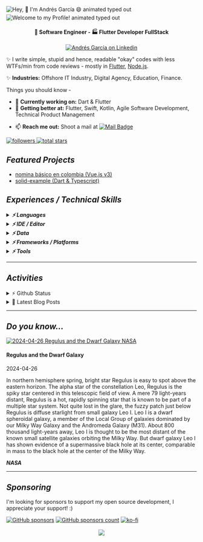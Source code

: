 <img src="https://readme-typing-svg.demolab.com?font=Fira+Code&size=37&duration=4800&pause=1500&color=36BCF7FF&center=true&vCenter=true&width=940&height=50&lines=Hey!%2C👋+I'm+Andrés García+😄" align="middle" alt="Hey, 👋 I'm Andrés García 😄 animated typed out">
<img src="https://readme-typing-svg.demolab.com?font=Fira+Code&size=37&duration=4800&pause=500&color=36BCF7FF&center=true&vCenter=true&width=940&height=50&lines=Welcome+to+my+Profile!" align="middle" alt="Welcome to my Profile! animated typed out">

<h4 align="center">💼 Software Engineer - 🏭 Flutter Developer FullStack</h4>
<p align="center">
  <a href="https://link.tech-andgar.me/linkedin" target="_blank">
  <img alt="Andrés García on Linkedin" src="https://avatars3.githubusercontent.com/u/357098?s=200&v=4" width="40" height="40" >
  </a>

  <!--
  <a href="https://stackoverflow.com/u/11040422" target="_blank">
    <img alt="Andrés García on Stackoverflow" src="http://saad.ninja/img/temp/stackoverflow.png" width="40" height="40" >
  </a>
  <a href="https://twitter.com/andgar2010" target="_blank">
    <img alt="Andrés García Twitter" src="http://saad.ninja/img/temp/twitter.png" width="40" height="40" >
  </a>
  <a href="https://medium.com/@andgar2010/" target="_blank">
    <img alt="Andrés García on Medium" src="http://saad.ninja/img/temp/medium.png" width="40" height="40" >
  </a>
  <a href="https://dev.to/andgar2010" target="_blank">
    <img alt="Andrés García on Dev" src="http://saad.ninja/img/temp/dev.png" width="40" height="40" >
  </a>
  -->
</p>

✨ I write simple, stupid and hence, readable "okay" codes with less WTFs/min from code reviews - mostly in [Flutter](https://github.com/flutter), [Node.js](https://github.com/nodejs).

<!-- ✨ <b>Work Domain:</b> SaaS, Mobile Solutions (App, AR), Cloud Solutions (CRM, ERP, HRM), mobile Sales Force Automation (mSFA)
-->

✨ **Industries:** Offshore IT Industry, Digital Agency, Education, Finance.

Things you should know -

- 🔭 **Currently working on:** Dart & Flutter
- 🌱 **Getting better at:** Flutter, Swift, Kotlin, Agile Software Development, Technical Product Management
<!-- - 🤔 <b>Exploring:</b> Niche Service Industries, Cloud Solutions (CRM & ERP)
- 👯 <b>Experimenting on:</b> Digitalizing Brand Incubation, Sales Force Automation -->
<!-- - 💬 <b>Ask me about:</b> Software Architectural Patterns, Android Vitals, SaaS, Offline-first App Optimizations -->
- 📫 **Reach me out:** Shoot a mail at [<img alt="Mail Badge" src="https://custom-icon-badges.demolab.com/badge/dev@tech--andgar.me-c14438?style=for-the-badge&logo=mail">](mailto:dev@tech-andgar.me)
<!-- - ⚡ <b>Rolling in godspeed:</b> Redefining EdTech in :bangladesh: -->
<!-- - 🔭 <b>Currently working on:</b> Kotlin, GraphQL, IBM MFP, AWS, Django REST
- 🌱 <b>Getting better at:</b> Jamstack, Scala, Agile Software Development, Technical Product Management
- 🤔 <b>Exploring:</b> Niche Service Industries, Cloud Solutions (CRM & ERP)
- 👯 <b>Experimenting on:</b> Digitalizing Brand Incubation, Sales Force Automation
- 💬 <b>Ask me about:</b> Software Architectural Patterns, Android Vitals, SaaS, Offline-first App Optimizations
- 📫 <b>Reach me out:</b> Shoot a mail at <a href="mailto:contact@saad.ninja" target="_blank">contact@saad.ninja</a>
- ⚡ <b>Rolling in godspeed:</b> Redefining EdTech in :bangladesh: -->

<p align="left">
  <a href="https://github.com/andgar2010?tab=followers">
    <img alt="followers" title="Follow me on Github" src="https://custom-icon-badges.demolab.com/github/followers/andgar2010?color=236ad3&labelColor=1155ba&style=for-the-badge&logo=person-add&label=Follow&logoColor=white"/>
  </a>
  <a href="https://github.com/andgar2010?tab=repositories&sort=stargazers">
    <img alt="total stars" title="Total stars on GitHub" src="https://custom-icon-badges.demolab.com/github/stars/andgar2010?color=55960c&style=for-the-badge&labelColor=488207&logo=star"/>
  </a>
</p>

## **_Featured Projects_**

<!--
<details>
  <summary>🚀 <b><h3>HTTP EXCEPTIONS (0+ ⭐)</h3></b></summary>
  <div>
    <p align="center">
      <a href="https://github.com/batch-dart/batch.dart">
        <img alt="batch" width="300px" src="https://user-images.githubusercontent.com/13072231/157616062-6208b014-e104-49f4-8227-b491b7ef6d42.png">
      </a>
    </p>
  </div>

  <h4><b>Highlights</b> ✨</h4>

✅ **Job Scheduling Framework** running on **Dart VM**. </br>
✅ **Easily schedules** with a combination of **Job**, **Step**, and **Task**. </br>
✅ Supports **job scheduling in [Cron](https://en.wikipedia.org/wiki/Cron)** format. </br>
✅ Supports **convenient logging functions** as a standard. </br>
✅ Supports the **parallel processing**. </br>
✅ Supports **conditional branching** of schedules. </br>
✅ Supports the **customizable retry feature**.

- [Repository](https://github.com/batch-dart/batch.dart)
- [Pub.dev](https://pub.dev/packages/batch)

</details>

#### Others
-->

- [nomina básico en colombia (Vue.js v3)](https://github.com/andgar2010/nomina)
- [solid-example (Dart & Typescript)](https://github.com/andgar2010/solid-example)
<!--
- [http_exception (Dart) [WIP]](https://github.com/andgar2010/http_exception)
- [clean_architecture_counter (Flutter & Dart) [WIP]](https://github.com/andgar2010/clean_architecture_counter)
- [project](https://github.com/user/project) (10+ ⭐)
-->

## **_Experiences / Technical Skills_**

<details>
  <summary>
    <b><em>⚡️ Languages</em></b>
  </summary>

![Dart](https://img.shields.io/badge/dart-%230175C2.svg?style=for-the-badge&logo=dart&logoColor=white)
![TypeScript](https://img.shields.io/badge/typescript-%23007ACC.svg?style=for-the-badge&logo=typescript&logoColor=white)
![JavaScript](https://img.shields.io/badge/javascript-%23323330.svg?style=for-the-badge&logo=javascript&logoColor=%23F7DF1E)
![Markdown](https://img.shields.io/badge/markdown-%23000000.svg?style=for-the-badge&logo=markdown&logoColor=white)
![HTML5](https://img.shields.io/badge/html5-%23E34F26.svg?style=for-the-badge&logo=html5&logoColor=white)
![CSS3](https://img.shields.io/badge/css3-%231572B6.svg?style=for-the-badge&logo=css3&logoColor=white)
![SQL](https://img.shields.io/badge/sql-%23323330.svg?style=for-the-badge&logo=sql&logoColor=white)

<details>
  <summary>
    <b><em>Level novice or no more worked</em></b>
  </summary>

![Java](https://img.shields.io/badge/java-%23ED8B00.svg?style=for-the-badge&logo=java&logoColor=white)
![Kotlin](https://img.shields.io/badge/kotlin-7F52FF.svg?style=for-the-badge&logo=kotlin&logoColor=white)
![Python](https://img.shields.io/badge/python-3670A0?style=for-the-badge&logo=python&logoColor=ffdd54)
![PHP](https://img.shields.io/badge/PHP-777BB4.svg?style=for-the-badge&logo=PHP&logoColor=white)
![OpenJDK](https://img.shields.io/badge/OpenJDK-FFFFFF.svg?style=for-the-badge&logo=OpenJDK&logoColor=black)

<!--
![Apache Groovy](https://img.shields.io/badge/Apache%20Groovy-4298B8.svg?style=for-the-badge&logo=Apache+Groovy&logoColor=white)
![C](https://img.shields.io/badge/c-%2300599C.svg?style=for-the-badge&logo=c&logoColor=white)
![C++](https://img.shields.io/badge/c++-%2300599C.svg?style=for-the-badge&logo=c%2B%2B&logoColor=white)
![Go](https://img.shields.io/badge/go-%2300ADD8.svg?style=for-the-badge&logo=go&logoColor=white)
![Scala](https://img.shields.io/badge/Scala-DC322F.svg?style=for-the-badge&logo=Scala&logoColor=white)
![Swift](https://img.shields.io/badge/Swift-F05138.svg?style=for-the-badge&logo=Swift&logoColor=white)
-->
</details>
<br>
</details>

<details>
    <summary><b><em>⚡️ IDE / Editor</em></b></summary>

![VSCodium](https://img.shields.io/badge/VSCodium-2F80ED.svg?style=for-the-badge&logo=VSCodium&logoColor=white)
![Visual Studio Code](https://img.shields.io/badge/Visual%20Studio%20Code-0078d7.svg?style=for-the-badge&logo=visual-studio-code&logoColor=white)
![Android Studio](https://img.shields.io/badge/Android%20Studio-3DDC84.svg?style=for-the-badge&logo=android-studio&logoColor=white)
![Sublime](https://img.shields.io/badge/sublime%20text-FF9800.svg?style=for-the-badge&logo=sublimetext&logoColor=black)
![Notepad++](https://img.shields.io/badge/notepad++-90E59A.svg?style=for-the-badge&logo=notepadplusplus&logoColor=black)
![Visual Studio](https://img.shields.io/badge/Visual%20Studio-5C2D91.svg?style=for-the-badge&logo=visual-studio&logoColor=white)
</details>

<details>
  <summary><b><em>⚡️ Data</em></b></summary>

![Firebase](https://img.shields.io/badge/firebase-FFCA28.svg?style=for-the-badge&logo=firebase&logoColor=black)
![MongoDB](https://img.shields.io/badge/MongoDB-%234ea94b.svg?style=for-the-badge&logo=mongodb&logoColor=white)
![PostgreSQL](https://img.shields.io/badge/PostgreSQL-4169E1.svg?style=for-the-badge&logo=PostgreSQL&logoColor=white)
![MariaDB](https://img.shields.io/badge/mariadb-003545.svg?style=for-the-badge&logo=mariadb&logoColor=white)
![MySQL](https://img.shields.io/badge/mysql-4479A1.svg?style=for-the-badge&logo=mysql&logoColor=white)
![SQLite](https://img.shields.io/badge/sqlite-%2307405e.svg?style=for-the-badge&logo=sqlite&logoColor=white)
<!--
![DynamoDB](https://img.shields.io/badge/amazon%20dynamodb-4053D6.svg?style=for-the-badge&logo=amazondynamodb&logoColor=white)
-->

</details>

<details>
  <summary><b><em>⚡️ Frameworks / Platforms</em></b></summary>

![Flutter](https://img.shields.io/badge/flutter-02569B.svg?style=for-the-badge&logo=flutter&logoColor=white)
![Android](https://img.shields.io/badge/android-3DDC84.svg?style=for-the-badge&logo=android&logoColor=white)
![Node.js](https://img.shields.io/badge/node.js-339933.svg?style=for-the-badge&logo=node.js&logoColor=white)
![Express](https://img.shields.io/badge/express-000000.svg?style=for-the-badge&logo=express&logoColor=white)
![Directus](https://img.shields.io/badge/directus-263238.svg?style=for-the-badge&logo=directus&logoColor=white)
<!--
![iOS](https://img.shields.io/badge/ios-000000.svg?style=for-the-badge&logo=ios&logoColor=white)
![NestJS](https://img.shields.io/badge/nestjs-E0234E.svg?style=for-the-badge&logo=nestjs&logoColor=white)
![AWS](https://img.shields.io/badge/amazon%20aws-232F3E.svg?style=for-the-badge&logo=amazonaws&logoColor=white)
![Gradle](https://img.shields.io/badge/gradle-02303A.svg?style=for-the-badge&logo=gradle&logoColor=white)
![Django](https://img.shields.io/badge/django-092E20.svg?style=for-the-badge&logo=django&logoColor=white)
-->

</details>
<details>
  <summary><b><em>⚡️ Tools</em></b></summary>

![Github](https://img.shields.io/badge/github-181717.svg?style=for-the-badge&logo=github&logoColor=white)
![Gitlab](https://img.shields.io/badge/gitlab-FC6D26.svg?style=for-the-badge&logo=gitlab&logoColor=white)
![Azure Devops](https://img.shields.io/badge/azure%20devops-0078D7.svg?style=for-the-badge&logo=azuredevops&logoColor=white)
![Bitbucket](https://img.shields.io/badge/bitbucket-0052CC.svg?style=for-the-badge&logo=bitbucket&logoColor=white)
![Linux](https://img.shields.io/badge/linux-FCC624.svg?style=for-the-badge&logo=linux&logoColor=black)
![MacOS](https://img.shields.io/badge/macos-000000.svg?style=for-the-badge&logo=macos&logoColor=white)
![Windows](https://img.shields.io/badge/windows-0078D6.svg?style=for-the-badge&logo=windows&logoColor=white)
![Shell ZSH](https://img.shields.io/badge/Shell-ZSH-000000.svg?style=for-the-badge&logo=gnu-bash&logoColor=white)
![Shell iTerm2](https://img.shields.io/badge/Shell-iterm2-000000.svg?style=for-the-badge&logo=iterm2&logoColor=white)
![Shell Windows Terminal](https://img.shields.io/badge/Shell-windows%20terminal-4D4D4D.svg?style=for-the-badge&logo=windowsterminal&logoColor=white)
![Homebrew](https://img.shields.io/badge/Homebrew-FBB040.svg?style=for-the-badge&logo=Homebrew&logoColor=black)
![Chocolatey](https://img.shields.io/badge/chocolatey-80B5E3.svg?style=for-the-badge&logo=chocolatey&logoColor=black)
![CD/CI Microsoft Azure](https://custom-icon-badges.demolab.com/badge/cd/ci-microsoft%20azure-0078D7.svg?style=for-the-badge&logo=microsoftazure&logoColor=white)
![CD/CI Github Actions](https://custom-icon-badges.demolab.com/badge/cd/ci-github%20actions-2088FF.svg?style=for-the-badge&logo=githubactions&logoColor=white)
![CD/CI Azure Pipelines](https://custom-icon-badges.demolab.com/badge/cd/ci-azure%20pipelines-2560E0.svg?style=for-the-badge&logo=azurepipelines&logoColor=white)
![CD/CI Github Pages](https://custom-icon-badges.demolab.com/badge/cd/ci-github%20pages-222222.svg?style=for-the-badge&logo=githubpages&logoColor=white)
![CloudFlare](https://img.shields.io/badge/cloudflare-F38020.svg?style=for-the-badge&logo=cloudflare&logoColor=black)
![AnyDesk](https://img.shields.io/badge/anydesk-FF61F6.svg?style=for-the-badge&logo=anydesk&logoColor=white)
![Codecov](https://img.shields.io/badge/codecov-F01F7A.svg?style=for-the-badge&logo=codecov&logoColor=white)
![Diagrams.net](https://img.shields.io/badge/diagrams.net-F08705.svg?style=for-the-badge&logo=diagrams.net&logoColor=white)
![Git](https://img.shields.io/badge/Git-F05032.svg?style=for-the-badge&logo=Git&logoColor=white)
![GitKraken](https://img.shields.io/badge/GitKraken-179287.svg?style=for-the-badge&logo=GitKraken&logoColor=black)
![Google Analytics](https://img.shields.io/badge/Google%20Analytics-E37400.svg?style=for-the-badge&logo=GoogleAnalytics&logoColor=white)
![Hugo](https://img.shields.io/badge/Hugo-FF4088.svg?style=for-the-badge&logo=Hugo&logoColor=black)
![Microsoft Office](https://img.shields.io/badge/Microsoft%20Office-D83B01.svg?style=for-the-badge&logo=MicrosoftOffice&logoColor=white)
![OBS Studio](https://img.shields.io/badge/OBS%20Studio-302E31.svg?style=for-the-badge&logo=OBSStudio&logoColor=white)
![TeamViewer](https://img.shields.io/badge/TeamViewer-004680.svg?style=for-the-badge&logo=TeamViewer&logoColor=white)
![Zoho](https://img.shields.io/badge/Zoho-C8202B.svg?style=for-the-badge&logo=Zoho&logoColor=white)

<details>
  <summary><b><em>Worked (Alphabetical order)</em></b></summary>

  ![Editor Adobe Dreamweaver](https://img.shields.io/badge/editor-Adobe%20Dreamweaver-FF61F6.svg?style=for-the-badge&logo=AdobeDreamweaver&logoColor=white)
  ![Multimedia Adobe Premiere Pro](https://img.shields.io/badge/multimedia-adobe%20premiere%20pro-9999FF.svg?style=for-the-badge&logo=adobepremierepro&logoColor=white)
  ![Tools Apache](https://img.shields.io/badge/tools-apache-D22128.svg?style=for-the-badge&logo=apache&logoColor=white)
  ![Tools Apache Cordova](https://img.shields.io/badge/tools-apache%20cordova-E8E8E8.svg?style=for-the-badge&logo=apachecordova&logoColor=white)
  ![Editor Apache Netbeans](https://img.shields.io/badge/editor-apache%20netbeans%20ide-1B6AC6.svg?style=for-the-badge&logo=apachenetbeanside&logoColor=white)
  ![Framework Bootstrap](https://img.shields.io/badge/framework-bootstrap-7952B3.svg?style=for-the-badge&logo=bootstrap&logoColor=white)
  ![Tools Bun](https://img.shields.io/badge/tools-bun-000000.svg?style=for-the-badge&logo=bun&logoColor=white)
  ![Tools ClickUp](https://img.shields.io/badge/tools-clickup-7B68EE.svg?style=for-the-badge&logo=clickup&logoColor=white)
  ![Tools Composer](https://img.shields.io/badge/tools-composer-885630.svg?style=for-the-badge&logo=composer&logoColor=white)
  ![OS cPanel](https://img.shields.io/badge/OS-cpanel-FF6C2C.svg?style=for-the-badge&logo=cpanel&logoColor=white)
  ![OS Debian](https://img.shields.io/badge/OS-debian-A81D33.svg?style=for-the-badge&logo=debian&logoColor=white)
  ![Framework Deno](https://img.shields.io/badge/framework-deno-000000.svg?style=for-the-badge&logo=deno&logoColor=white)
  ![Iaas DigitalOcean](https://img.shields.io/badge/iaas-digitalocean-F08705.svg?style=for-the-badge&logo=digitalocean&logoColor=white)
  ![Tools Docker](https://img.shields.io/badge/tools-docker-2496ED.svg?style=for-the-badge&logo=docker&logoColor=white)
  ![Payment ePayco](https://custom-icon-badges.demolab.com/badge/Payment%20Gateway-ePayco-1c0e49.svg?style=for-the-badge&logo=ePayco&logoColor=white)
  ![Tools Eslint](https://img.shields.io/badge/tools-eslint-4B32C3.svg?style=for-the-badge&logo=eslint&logoColor=white)
  ![Tools EditorConfig](https://img.shields.io/badge/tools-editorconfig-FEFEFE.svg?style=for-the-badge&logo=editorconfig&logoColor=white)
  ![Framework Fastify](https://img.shields.io/badge/framework-Fastify-000000.svg?style=for-the-badge&logo=Fastify&logoColor=white)
  ![Tools Fastlane](https://img.shields.io/badge/tools-Fastlane-00F200.svg?style=for-the-badge&logo=Fastlane&logoColor=white)
  ![Tools FileZilla](https://img.shields.io/badge/tools-FileZilla-BF0000.svg?style=for-the-badge&logo=FileZilla&logoColor=white)
  ![Multimedia Figma](https://img.shields.io/badge/multimedia-Figma-F24E1E.svg?style=for-the-badge&logo=Figma&logoColor=white)
  ![Security Fluid Attack](https://custom-icon-badges.demolab.com/badge/Security-Fluid%20Attack-bf0b1a.svg?style=for-the-badge&logo=fluid%20attack&logoColor=white)
  ![Multimedia Font Awesome](https://img.shields.io/badge/multimedia-Font%20Awesome-528DD7.svg?style=for-the-badge&logo=FontAwesome&logoColor=white)
  ![Multimedia GIMP](https://img.shields.io/badge/multimedia-GIMP-5C5543.svg?style=for-the-badge&logo=GIMP&logoColor=white)
  ![API Google Maps API](https://img.shields.io/badge/api-Google%20Maps%20API-4285F4.svg?style=for-the-badge&logo=GoogleMaps&logoColor=white)
  ![Data GraphQL](https://img.shields.io/badge/data-graphql-E10098.svg?style=for-the-badge&logo=graphql&logoColor=white)
  ![Multimedia Inkscape](https://img.shields.io/badge/multimedia-Inkscape-000000.svg?style=for-the-badge&logo=Inkscape&logoColor=white)
  ![Tools Insomnia](https://img.shields.io/badge/tools-insomnia-4000BF.svg?style=for-the-badge&logo=insomnia&logoColor=white)
  ![Data JSON](https://img.shields.io/badge/data-JSON-000000.svg?style=for-the-badge&logo=JSON&logoColor=white)
  ![Security JSON Web Tokens](https://img.shields.io/badge/Security-JSON%20Web%20Tokens-000000.svg?style=for-the-badge&logo=JSONWebTokens&logoColor=white)
  ![Tools Laragon](https://img.shields.io/badge/tools-Laragon-0E83CD.svg?style=for-the-badge&logo=Laragon&logoColor=white)
  ![Framework Laravel](https://img.shields.io/badge/framework-Laravel-FF2D20.svg?style=for-the-badge&logo=Laravel&logoColor=white)
  ![Security Let's Encrypt](https://img.shields.io/badge/Security-Let's%20Encrypt-003A70.svg?style=for-the-badge&logo=LetsEncrypt&logoColor=white)
  ![Framework LoopBack](https://img.shields.io/badge/framework-LoopBack-3F5DFF.svg?style=for-the-badge&logo=LoopBack&logoColor=white)
  ![Framework Material Design](https://img.shields.io/badge/framework-Material%20Design-757575.svg?style=for-the-badge&logo=MaterialDesign&logoColor=white)
  ![Tools NGINX](https://img.shields.io/badge/tools-NGINX-009639.svg?style=for-the-badge&logo=NGINX&logoColor=white)
  ![Tools npm](https://img.shields.io/badge/tools-npm-CB3837.svg?style=for-the-badge&logo=npm&logoColor=white)
  ![API OpenStreetMap API](https://img.shields.io/badge/api-OpenStreetMap%20API-7EBC6F.svg?style=for-the-badge&logo=OpenStreetMap&logoColor=white)
  ![Payment Payvalida](https://custom-icon-badges.demolab.com/badge/Payment%20Gateway-Payvalida-6630FF.svg?style=for-the-badge&logo=Payvalida&logoColor=white)
  ![Tools phpMyAdmin](https://img.shields.io/badge/tools-phpMyAdmin-6C78AF.svg?style=for-the-badge&logo=phpMyAdmin&logoColor=white)
  ![Tools PM2](https://img.shields.io/badge/tools-PM2-2B037A.svg?style=for-the-badge&logo=PM2&logoColor=white)
  ![Tools Podman](https://img.shields.io/badge/tools-podman-892CA0.svg?style=for-the-badge&logo=podman&logoColor=white)
  ![Tools Postman](https://img.shields.io/badge/tools-postman-FF6C37.svg?style=for-the-badge&logo=postman&logoColor=white)
  ![Tools PowerShell](https://img.shields.io/badge/tools-PowerShell-5391FE.svg?style=for-the-badge&logo=PowerShell&logoColor=white)
  ![Tools Prettier](https://img.shields.io/badge/tools-Prettier-F7B93E.svg?style=for-the-badge&logo=Prettier&logoColor=white)
  ![Platform PWA](https://img.shields.io/badge/Platform-PWA-5A0FC8.svg?style=for-the-badge&logo=PWA&logoColor=white)
  ![Framework Quasar](https://img.shields.io/badge/framework-Quasar-1976D2.svg?style=for-the-badge&logo=Quasar&logoColor=white)
  ![Language Sass](https://img.shields.io/badge/language-Sass-CC6699.svg?style=for-the-badge&logo=Sass&logoColor=white)
  ![Tools Sentry](https://img.shields.io/badge/tools-Sentry-362D59.svg?style=for-the-badge&logo=Sentry&logoColor=white)
  ![Tools SonarQube](https://img.shields.io/badge/tools-SonarQube-4E9BCD.svg?style=for-the-badge&logo=SonarQube&logoColor=white)
  ![API Swagger](https://img.shields.io/badge/API-Swagger-85EA2D.svg?style=for-the-badge&logo=Swagger&logoColor=white)
  ![Tools ts-node](https://img.shields.io/badge/tools-tsnode-3178C6.svg?style=for-the-badge&logo=tsnode&logoColor=white)
  ![Vm VirtualBox](https://img.shields.io/badge/VM-VirtualBox-183A61.svg?style=for-the-badge&logo=VirtualBox&logoColor=white)
  ![Vm VMware](https://img.shields.io/badge/VM-VMware%20Worksation-607078.svg?style=for-the-badge&logo=VMware&logoColor=white)
  ![Framework Vue.js](https://img.shields.io/badge/framework-Vue.js%20V2-4FC08D.svg?style=for-the-badge&logo=Vue.js&logoColor=white)
  ![Multimedia WebRTC](https://img.shields.io/badge/multimedia-WebRTC-333333.svg?style=for-the-badge&logo=WebRTC&logoColor=white)
  ![Framework WordPress](https://img.shields.io/badge/framework-WordPress-21759B.svg?style=for-the-badge&logo=WordPress&logoColor=white)
  ![Tools Yarn](https://img.shields.io/badge/tools-Yarn-2C8EBB.svg?style=for-the-badge&logo=Yarn&logoColor=white)
  ![OS Zorin](https://img.shields.io/badge/OS-Zorin-0CC1F3.svg?style=for-the-badge&logo=Zorin&logoColor=white)
  ![Tools Zotero](https://img.shields.io/badge/tools-Zotero-CC2936.svg?style=for-the-badge&logo=Zotero&logoColor=white)

  </details>
</details>

---

## **_Activities_**

<details>
  <summary>⚡️ Github Status</summary>

  ![Profile Github 3D](./profile-3d-contrib/profile-night-green.svg)

[![trophy](https://github-profile-trophy.vercel.app/?username=andgar2010&theme=onedark&include_all_commits=true&count_private=true)](https://github-profile-trophy.vercel.app/?username=andgar2010&margin-w=15&include_all_commits=true&count_private=true)

[![contributions](https://github-contributor-stats.vercel.app/api?username=andgar2010&limit=12&theme=tokyonight&combine_all_yearly_contributions=true)](https://github-contributor-stats.vercel.app/api?username=andgar2010&limit=12&theme=tokyonight&combine_all_yearly_contributions=true)


<p>
  <img align="center" height="180em" src="https://github-readme-streak-stats.herokuapp.com/?user=andgar2010&layout=compact&theme=solarized-dark" alt="andgar2010" />
</p>

<p>
  <img align="center" height="180em" src="https://github-readme-stats.vercel.app/api?username=andgar2010&count_private=true&theme=solarized-dark&show_icons=true&include_all_commits=true&count_private=true&hide_border=false" alt="andgar2010's github stats"/>
</p>

<p>
 <img align="center" height="180em" src="https://github-readme-stats.vercel.app/api/top-langs/?username=andgar2010&layout=compact&theme=solarized-dark&hide_border=false&hide=javascript,php,css,PLpgSQL,Hack,html"/>
</p>

<p>
  <a href="https://profile.codersrank.io/user/andgar2010#Tech%20Skills" target="_blank">
    <img align="center" alt="Tech Skills Chart of Andrés García on Codersrank" src="https://cr-skills-chart-widget.azurewebsites.net/api/api?username=andgar2010&padding=30&skills=batchfile,c,C%23,CSS,dart,Kotlin,java,javascript,mysql,php,perl,PLpgSQL,SQL,shell,typescript,vue">
  </a>
</p>

<p>
  <a href="https://profile.codersrank.io/user/andgar2010#Scores%20&%20Badges" target="_blank">
    <img align="center" alt="Scores & Badges of Andrés García on Codersrank" src="https://cr-ss-service.azurewebsites.net/api/ScreenShot?widget=summary&username=andgar2010">
  </a>
</p>

<!--START_SECTION:lapras-card-->
<p align="center"><a href="https://lapras.com/public/tech-andgar" target="_blank" rel="noopener noreferrer"><img alt="tech-andgar's scores on LAPRAS are as follows: Engineering: 3.6 out of 5.0, Business: 3.48 out of 5.0, Influence: 3.03 out of 5.0." src="https://lapras-card-generator.vercel.app/api/svg?e=3.6&b=3.48&i=3.03&b1=%23020E27&b2=%230E5593&i1=%23030E21&i2=%231688BF&l=en" width="400" ></a></p>
<!--END_SECTION:lapras-card-->

</details>

<details>
  <summary>📕 Latest Blog Posts</summary>

<!-- BLOG-POST-LIST:START -->
- [`http_status` Dart Package: A Comprehensive Guide](https://tech-andgar.me/posts/dart-http_status-package/)
- [Dart - Use late allocation if possible](https://tech-andgar.me/posts/dart-late-keyword/)
- [Flutter Test Coverage](https://tech-andgar.me/posts/flutter-test-coverage/)
- [About](https://tech-andgar.me/about/)
- [Cofiguration server](https://tech-andgar.me/posts/notes-config-server/)
<!-- BLOG-POST-LIST:END -->

</details>

---

## **_Do you know..._**

<!-- PHOTO-DAY-NASA:START - Do not remove or modify this section -->
<div>
    <a href="https://apod.nasa.gov/apod/image/2404/Regulus_Dwarf_by_Markus_Horn1024.png">
      <img src="https://apod.nasa.gov/apod/image/2404/Regulus_Dwarf_by_Markus_Horn1024.png" width="500" height="500" alt="2024-04-26 Regulus and the Dwarf Galaxy NASA">
    </a>
    <div>
        <h4>Regulus and the Dwarf Galaxy</h4>
        <time>2024-04-26</time>
        <p>In northern hemisphere spring, bright star Regulus is easy to spot above the eastern horizon. The alpha star of the constellation Leo, Regulus is the spiky star centered in this telescopic field of view. A mere 79 light-years distant, Regulus is a hot, rapidly spinning star that is known to be part of a multiple star system. Not quite lost in the glare, the fuzzy patch just below Regulus is diffuse starlight from small galaxy Leo I. Leo I is a dwarf spheroidal galaxy, a member of the Local Group of galaxies dominated by our Milky Way Galaxy and the Andromeda Galaxy (M31). About 800 thousand light-years away, Leo I is thought to be the most distant of the known small satellite galaxies orbiting the Milky Way. But dwarf galaxy Leo I has shown evidence of a supermassive black hole at its center, comparable in mass to the black hole at the center of the Milky Way.</p>
        <strong><em>NASA</em></strong>
    </div>
  </div>
  <!-- PHOTO-DAY-NASA:END -->

---

## **_Sponsoring_**

I'm looking for sponsors to support my open source development, I appreciate your support! :)

[![GitHub sponsors](https://img.shields.io/badge/Github%20Sponsor-orange?style=for-the-badge&logo=github&logoColor=white)](https://github.com/sponsors/andgar2010)
[![GitHub sponsors count](https://img.shields.io/github/sponsors/andgar2010?color=orange&style=for-the-badge)](https://github.com/sponsors/andgar2010)
[![ko-fi](https://ko-fi.com/img/githubbutton_sm.svg)](https://ko-fi.com/tech_andgar)

<p align='center'>
  <img align='center' src="https://komarev.com/ghpvc/?username=andgar2010&label=Profile%20views&color=blue&style=flat">
<p/>

<!--
**andgar2010/andgar2010** is a ✨ _special_ ✨ repository because its `README.md` (this file) appears on your GitHub profile.

Here are some ideas to get you started:

- 🔭 I'm currently working on ...
- 🌱 I'm currently learning ...
- 👯 I'm looking to collaborate on ...
- 🤔 I'm looking for help with ...
- 💬 Ask me about ...
- 📫 How to reach me: ...
- 😄 Pronouns: ...
- ⚡ Fun fact: ...
-->
